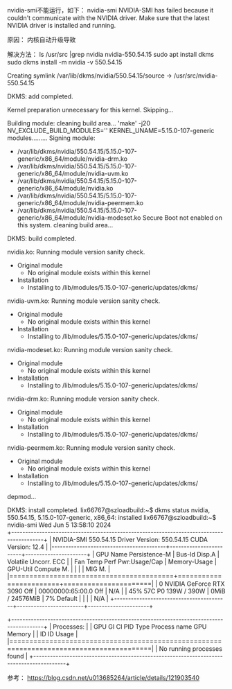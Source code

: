 nvidia-smi不能运行，如下：
nvidia-smi
NVIDIA-SMI has failed because it couldn't communicate with the NVIDIA driver. Make sure that the latest NVIDIA driver is installed and running.

原因：
内核自动升级导致

解决方法：
ls /usr/src |grep nvidia
nvidia-550.54.15
sudo apt install dkms
sudo dkms install -m nvidia -v 550.54.15

Creating symlink /var/lib/dkms/nvidia/550.54.15/source ->
                 /usr/src/nvidia-550.54.15

DKMS: add completed.

Kernel preparation unnecessary for this kernel.  Skipping...

Building module:
cleaning build area...
'make' -j20 NV_EXCLUDE_BUILD_MODULES='' KERNEL_UNAME=5.15.0-107-generic modules.........
Signing module:
 - /var/lib/dkms/nvidia/550.54.15/5.15.0-107-generic/x86_64/module/nvidia-drm.ko
 - /var/lib/dkms/nvidia/550.54.15/5.15.0-107-generic/x86_64/module/nvidia-uvm.ko
 - /var/lib/dkms/nvidia/550.54.15/5.15.0-107-generic/x86_64/module/nvidia.ko
 - /var/lib/dkms/nvidia/550.54.15/5.15.0-107-generic/x86_64/module/nvidia-peermem.ko
 - /var/lib/dkms/nvidia/550.54.15/5.15.0-107-generic/x86_64/module/nvidia-modeset.ko
Secure Boot not enabled on this system.
cleaning build area...

DKMS: build completed.

nvidia.ko:
Running module version sanity check.
 - Original module
   - No original module exists within this kernel
 - Installation
   - Installing to /lib/modules/5.15.0-107-generic/updates/dkms/

nvidia-uvm.ko:
Running module version sanity check.
 - Original module
   - No original module exists within this kernel
 - Installation
   - Installing to /lib/modules/5.15.0-107-generic/updates/dkms/

nvidia-modeset.ko:
Running module version sanity check.
 - Original module
   - No original module exists within this kernel
 - Installation
   - Installing to /lib/modules/5.15.0-107-generic/updates/dkms/

nvidia-drm.ko:
Running module version sanity check.
 - Original module
   - No original module exists within this kernel
 - Installation
   - Installing to /lib/modules/5.15.0-107-generic/updates/dkms/

nvidia-peermem.ko:
Running module version sanity check.
 - Original module
   - No original module exists within this kernel
 - Installation
   - Installing to /lib/modules/5.15.0-107-generic/updates/dkms/

depmod...

DKMS: install completed.
lix66767@szloadbuild:~$ dkms status
nvidia, 550.54.15, 5.15.0-107-generic, x86_64: installed
lix66767@szloadbuild:~$ nvidia-smi
Wed Jun  5 13:58:10 2024       
+-----------------------------------------------------------------------------------------+
| NVIDIA-SMI 550.54.15              Driver Version: 550.54.15      CUDA Version: 12.4     |
|-----------------------------------------+------------------------+----------------------+
| GPU  Name                 Persistence-M | Bus-Id          Disp.A | Volatile Uncorr. ECC |
| Fan  Temp   Perf          Pwr:Usage/Cap |           Memory-Usage | GPU-Util  Compute M. |
|                                         |                        |               MIG M. |
|=========================================+========================+======================|
|   0  NVIDIA GeForce RTX 3090        Off |   00000000:65:00.0 Off |                  N/A |
| 45%   57C    P0            139W /  390W |       0MiB /  24576MiB |      7%      Default |
|                                         |                        |                  N/A |
+-----------------------------------------+------------------------+----------------------+
                                                                                         
+-----------------------------------------------------------------------------------------+
| Processes:                                                                              |
|  GPU   GI   CI        PID   Type   Process name                              GPU Memory |
|        ID   ID                                                               Usage      |
|=========================================================================================|
|  No running processes found                                                             |
+-----------------------------------------------------------------------------------------+

参考：
https://blog.csdn.net/u013685264/article/details/121903540
